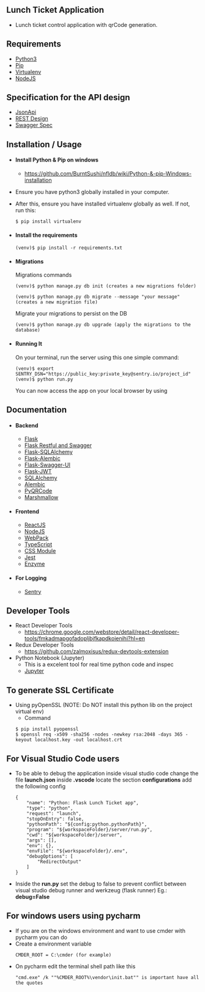 ## Lunch Ticket Application
* Lunch ticket control application with qrCode generation.

## Requirements
* [Python3](https://www.python.org/)
* [Pip](https://pypi.python.org/pypi/pip)
* [Virtualenv](https://virtualenv.pypa.io/en/stable/)
* [NodeJS](https://nodejs.org/)

## Specification for the API design
* [JsonApi](http://jsonapi.org/)
* [REST Design](https://www.w3.org/2001/sw/wiki/REST)
* [Swagger Spec](http://docs.swagger.io/spec.html)

## Installation / Usage
* #### Install Python & Pip on windows
    * https://github.com/BurntSushi/nfldb/wiki/Python-&-pip-Windows-installation

* Ensure you have python3 globally installed in your computer.
* After this, ensure you have installed virtualenv globally as well. If not, run this:
    ```
    $ pip install virtualenv
    ```

* #### Install the requirements
    ```
    (venv)$ pip install -r requirements.txt
    ```

* #### Migrations
    Migrations commands
    ```
    (venv)$ python manage.py db init (creates a new migrations folder)
    ```

    ```
    (venv)$ python manage.py db migrate --message "your message" (creates a new migration file)
    ```

    Migrate your migrations to persist on the DB
    ```
    (venv)$ python manage.py db upgrade (apply the migrations to the database)
    ```

* #### Running It
    On your terminal, run the server using this one simple command:
    ```
    (venv)$ export SENTRY_DSN="https://public_key:private_key@sentry.io/project_id"
    (venv)$ python run.py
    ```
    You can now access the app on your local browser by using

## Documentation
* #### Backend
    * [Flask](http://flask.pocoo.org/)
    * [Flask Restful and Swagger](https://github.com/swege/flask-restful-swagger-2.0)
    * [Flask-SQLAlchemy](http://flask-sqlalchemy.pocoo.org/2.3/)
    * [Flask-Alembic](https://flask-alembic.readthedocs.io/en/stable/)
    * [Flask-Swagger-UI](https://github.com/sveint/flask-swagger-ui)
    * [Flask-JWT](https://pythonhosted.org/Flask-JWT/)
    * [SQLAlchemy](https://www.sqlalchemy.org/)
    * [Alembic](https://pypi.python.org/pypi/alembic)
    * [PyQRCode](https://pypi.python.org/pypi/PyQRCode)
    * [Marshmallow](https://marshmallow.readthedocs.io/en/latest/)
* #### Frontend
    * [ReactJS](https://reactjs.org/)
    * [NodeJS](https://nodejs.org/)
    * [WebPack](https://webpack.js.org/)
    * [TypeScript](https://www.typescriptlang.org/)
    * [CSS Module](https://github.com/css-modules/css-modules)
    * [Jest](https://facebook.github.io/jest/)
    * [Enzyme](http://airbnb.io/enzyme/)
* #### For Logging
    * [Sentry](https://sentry.io/)

## Developer Tools
* React Developer Tools
    * https://chrome.google.com/webstore/detail/react-developer-tools/fmkadmapgofadopljbjfkapdkoienihi?hl=en
* Redux Developer Tools
    * https://github.com/zalmoxisus/redux-devtools-extension
* Python Notebook (Jupyter)
    * This is a excelent tool for real time python code and inspec
    * [Jupyter](http://jupyter.org/)

## To generate SSL Certificate
* Using pyOpenSSL (NOTE: Do NOT install this python lib on the project virtual env)
    * Command
    ```
    $ pip install pyopenssl
    $ openssl req -x509 -sha256 -nodes -newkey rsa:2048 -days 365 -keyout localhost.key -out localhost.crt
    ```

## For Visual Studio Code users
* To be able to debug the application inside visual studio code change the file **launch.json** inside **.vscode** locate the section **configurations** add the following config
    ```
    {
        "name": "Python: Flask Lunch Ticket app",
        "type": "python",
        "request": "launch",
        "stopOnEntry": false,
        "pythonPath": "${config:python.pythonPath}",
        "program": "${workspaceFolder}/server/run.py",
        "cwd": "${workspaceFolder}/server",
        "args": [],
        "env": {},
        "envFile": "${workspaceFolder}/.env",
        "debugOptions": [
            "RedirectOutput"
        ]
    }
    ```
* Inside the **run.py** set the debug to false to prevent conflict between visual studio debug runner and werkzeug (flask runner) Eg.: **debug=False**

## For windows users using pycharm
* If you are on the windows environment and want to use cmder with pycharm you can do
* Create a environment variable
    ```
    CMDER_ROOT = C:\cmder (for example)
    ```
* On pycharm edit the terminal shell path like this
    ```
    "cmd.exe" /k ""%CMDER_ROOT%\vendor\init.bat"" is important have all the quotes
    ```

